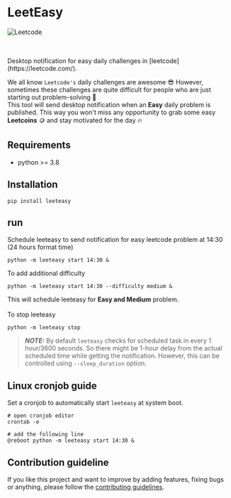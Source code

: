 # LeetEasy
![Leetcode](https://user-images.githubusercontent.com/76167753/194104838-acd5d8d0-3a0a-49bc-af2f-9d4546d0cb7b.gif)

<br/>
<br/>
Desktop notification for easy daily challenges in [leetcode](https://leetcode.com/).

We all know `Leetcode's` daily challenges are awesome :sunglasses: However, sometimes these challenges are quite difficult for people who are just starting out problem-solving 	:smiling_face_with_tear:  
This tool will send desktop notification when an **Easy** daily problem is published. This way you won't miss any opportunity to grab some easy **Leetcoins** :coin: and stay motivated for the day :fire:

## Requirements
- python >= 3.8
## Installation
```shell
pip install leeteasy
```
## run
Schedule leeteasy to send notification for easy leetcode problem at 14:30 (24 hours format time)
```shell
python -m leeteasy start 14:30 &
```
To add additional difficulty

```shell
python -m leeteasy start 14:30 --difficulty medium &
```
This will schedule leeteasy for **Easy and Medium** problem.
<br/>
<br/>
To stop leeteasy
```shell
python -m leeteasy stop
```
> **_NOTE:_**  By default `leeteasy` checks for scheduled task in every 1 hour/3600 seconds.
> So there might be 1-hour delay from the actual scheduled time while getting the notification. However,
> this can be controlled using `--sleep_duration` option.

## Linux cronjob guide
Set a cronjob to automatically start `leeteasy` at system boot.
```shell
# open cronjob editor
crontab -e

# add the following line
@reboot python -m leeteasy start 14:30 &

```
## Contribution guideline

If you like this project and want to improve by adding features, fixing bugs or anything, please follow
the [contributing guidelines](docs/CONTRIBUTING.md).
